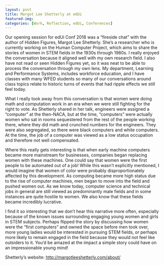 ```yaml
---
layout: post
title: Margot Lee Shetterly at edUi
featured-img:
categories: [Work, Reflection, edUi, Conferences]
---
```


Our opening session for edUi Conf 2018 was a “fireside chat” with the author of Hidden Figures, Margot Lee Shetterly. She’s a researcher who is currently working on the Human Computer Project, which aims to share the stories of women in STEM fields in the 1930s through 1980s. I really enjoyed the conversation because it aligned well with my own research field. I also have not read or seen Hidden Figures yet, so it was neat to be able to process the conversation through my own lens. My department, Learning and Performance Systems, includes workforce education, and I have classes with many WFED students so many of our conversations around class topics relate to historic turns of events that had ripple effects we still feel today. 

What I really took away from this conversation is that women were doing math and computation work in an era when we were still fighting for the right to vote. As Shetterly shared in her talk, engineers were assigned a “computer” at the then-NACA, but at the time, “computers” were actually women who sat in rooms sequestered from the rest of the people working there, where they did math and crunched numbers for the engineers. They were also segregated, so there were black computers and white computers. At the time, the job of a computer was viewed as a low status occupation and therefore not well compensated. 

Where this really gets interesting is that when early machine computers became more mainstream for businesses, companies began replacing women with these machines. One could say that women were the first people to be automated out of a job! While this wasn’t explicitly mentioned, I would imagine that women of color were probably disproportionately affected by this development. As computing became more high status due to the rise of computer machines, men began to move into the field and pushed women out. As we know today, computer science and technical jobs in general are still viewed as predominantly male fields and in some instances are quite hostile to women. We also know that these fields became incredibly lucrative. 

I find it so interesting that we don’t hear this narrative more often, especially because of the known issues surrounding engaging young women and girls in STEM subjects. Perhaps flipped the story by discussing how women were the “first computers” and owned the space before men took over, more young ladies would be interested in pursuing STEM fields, or perhaps more likely to remain engaged in the field because they would not feel like outsiders to it. You’d be amazed at the impact a simple story could have on an impressionable young mind! 

Shetterly’s website: http://margotleeshetterly.com/about/ 
